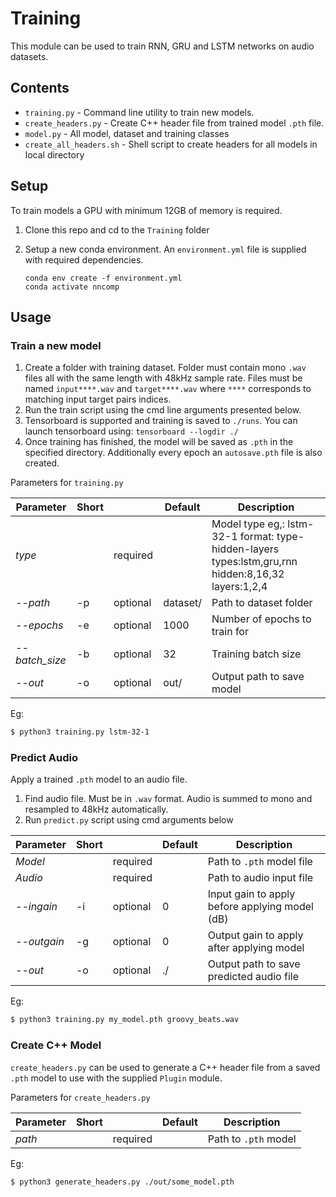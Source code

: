 # Training
This module can be used to train RNN, GRU and LSTM networks on audio datasets.

## Contents
* `training.py` - Command line utility to train new models.
* `create_headers.py` - Create C++ header file from trained model `.pth` file.
* `model.py` - All model, dataset and training classes
* `create_all_headers.sh` - Shell script to create headers for all models in local directory

## Setup
To train models a GPU with minimum 12GB of memory is required.
1. Clone this repo and cd to the `Training` folder
2. Setup a new conda environment. An `environment.yml` file is supplied with required dependencies.

   ```
   conda env create -f environment.yml
   conda activate nncomp
   
   ```

## Usage
### Train a new model
1. Create a folder with training dataset. Folder must contain mono `.wav` files all with the same length with 48kHz sample rate. Files must be named `input****.wav` and `target****.wav` where `****` corresponds to matching input target pairs indices.
2. Run the train script using the cmd line arguments presented below.
3. Tensorboard is supported and training is saved to `./runs`. You can launch tensorboard using: `tensorboard --logdir ./`
4. Once training has finished, the model will be saved as `.pth` in the specified directory. Additionally every epoch an `autosave.pth` file is also created.

Parameters for `training.py`

| Parameter                  | Short |          | Default                   | Description |
| ----------------           | ----- | -------- | ------------------------- | ----------- |
| _type_                     |       | required |                           | Model type eg,: lstm-32-1 format: type-hidden-layers types:lstm,gru,rnn hidden:8,16,32 layers:1,2,4|
| _--path_                   |    -p | optional | dataset/                  | Path to dataset folder |
| _--epochs_                 | -e    | optional | 1000                      | Number of epochs to train for |
| _--batch_size_             | -b    | optional | 32                        | Training batch size |
| _--out_                    | -o    | optional | out/                      | Output path to save model |

Eg:
```bash
$ python3 training.py lstm-32-1
```

### Predict Audio
Apply a trained `.pth` model to an audio file.
1. Find audio file. Must be in `.wav` format. Audio is summed to mono and resampled to 48kHz automatically.
2. Run `predict.py` script using cmd arguments below

| Parameter                  | Short |          | Default                   | Description |
| ----------------           | ----- | -------- | ------------------------- | ----------- |
| _Model_                    |       | required |                           | Path to `.pth` model file|
| _Audio_                    |       | required |                           | Path to audio input file|
| _--ingain_                 | -i    | optional | 0                         | Input gain to apply before applying model (dB) |
| _--outgain_                | -g    | optional | 0                         | Output gain to apply after applying model |
| _--out_                    | -o    | optional | ./                        | Output path to save predicted audio file|

Eg:
```bash
$ python3 training.py my_model.pth groovy_beats.wav
```

### Create C++ Model
`create_headers.py` can be used to generate a C++ header file from a saved `.pth` model to use with the supplied `Plugin` module. 

Parameters for `create_headers.py`

| Parameter                  | Short |          | Default                   | Description |
| ----------------           | ----- | -------- | ------------------------- | ----------- |
| _path_                     |       | required |                           | Path to `.pth` model |

Eg:
```bash
$ python3 generate_headers.py ./out/some_model.pth
```
